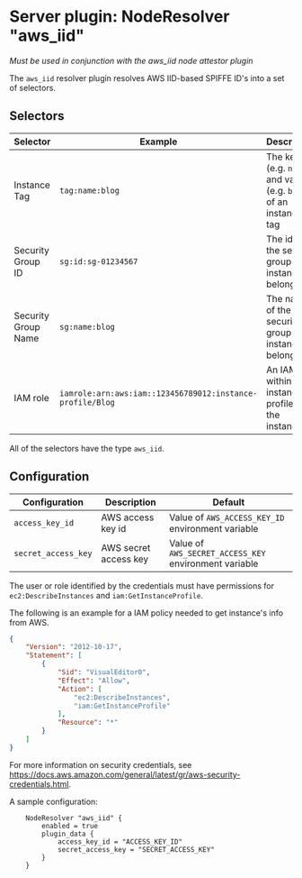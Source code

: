 # Server plugin: NodeResolver "aws_iid"

*Must be used in conjunction with the aws_iid node attestor plugin*

The `aws_iid` resolver plugin resolves AWS IID-based SPIFFE ID's into a set
of selectors.

## Selectors

| Selector            | Example                                           | Description                                                      |
| ------------------- | ------------------------------------------------- | ---------------------------------------------------------------- |
| Instance Tag        | `tag:name:blog`                                   | The key (e.g. `name`) and value (e.g. `blog`) of an instance tag |
| Security Group ID   | `sg:id:sg-01234567`                               | The id of the security group the instance belongs to             |
| Security Group Name | `sg:name:blog`                                    | The name of the security group the instance belongs to           |
| IAM role            | `iamrole:arn:aws:iam::123456789012:instance-profile/Blog` | An IAM role within the instance profile for the instance         |

 All of the selectors have the type `aws_iid`.

## Configuration

| Configuration        | Description                  | Default                 |
| -------------------- | ---------------------------- | ----------------------- |
| `access_key_id`      | AWS access key id            | Value of `AWS_ACCESS_KEY_ID` environment variable |
| `secret_access_key`  | AWS secret access key        | Value of `AWS_SECRET_ACCESS_KEY` environment variable |

The user or role identified by the credentials must have permissions for
`ec2:DescribeInstances` and `iam:GetInstanceProfile`.

The following is an example for a IAM policy needed to get instance's info from AWS.

```json
{
    "Version": "2012-10-17",
    "Statement": [
        {
            "Sid": "VisualEditor0",
            "Effect": "Allow",
            "Action": [
                "ec2:DescribeInstances",
                "iam:GetInstanceProfile"
            ],
            "Resource": "*"
        }
    ]
}
```

For more information on security credentials, see https://docs.aws.amazon.com/general/latest/gr/aws-security-credentials.html.

A sample configuration:

```
    NodeResolver "aws_iid" {
        enabled = true
        plugin_data {
			access_key_id = "ACCESS_KEY_ID"
			secret_access_key = "SECRET_ACCESS_KEY"
        }
    }
```
